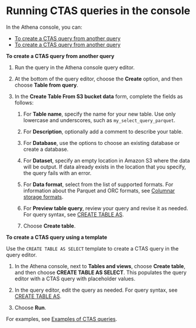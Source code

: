 # Running CTAS queries in the console<a name="ctas-console"></a>

In the Athena console, you can: 
+ [To create a CTAS query from another query](#ctas-create-from-query)
+ [To create a CTAS query from another query](#ctas-create-from-query)<a name="ctas-create-from-query"></a>

**To create a CTAS query from another query**

1. Run the query in the Athena console query editor\.

1. At the bottom of the query editor, choose the **Create** option, and then choose **Table from query**\.

1. In the **Create Table From S3 bucket data** form, complete the fields as follows:

   1. For **Table name**, specify the name for your new table\. Use only lowercase and underscores, such as `my_select_query_parquet`\.

   1. For **Description**, optionally add a comment to describe your table\.

   1. For **Database**, use the options to choose an existing database or create a database\.

   1. For **Dataset**, specify an empty location in Amazon S3 where the data will be output\. If data already exists in the location that you specify, the query fails with an error\.

   1. For **Data format**, select from the list of supported formats\. For information about the Parquet and ORC formats, see [Columnar storage formats](columnar-storage.md)\.

   1. For **Preview table query**, review your query and revise it as needed\. For query syntax, see [CREATE TABLE AS](create-table-as.md)\.

   1. Choose **Create table**\.<a name="ctas-create-new"></a>

**To create a CTAS query using a template**

Use the `CREATE TABLE AS SELECT` template to create a CTAS query in the query editor\.

1. In the Athena console, next to **Tables and views**, choose **Create table**, and then choose **CREATE TABLE AS SELECT**\. This populates the query editor with a CTAS query with placeholder values\.

1. In the query editor, edit the query as needed\. For query syntax, see [CREATE TABLE AS](create-table-as.md)\.

1. Choose **Run**\.

For examples, see [Examples of CTAS queries](ctas-examples.md)\.

